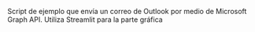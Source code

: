 Script de ejemplo que envía un correo de Outlook por medio de Microsoft Graph API. Utiliza Streamlit para la parte gráfica

